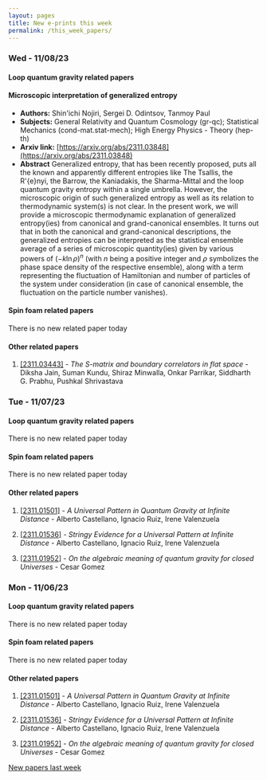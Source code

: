 ```yaml
---
layout: pages
title: New e-prints this week
permalink: /this_week_papers/
---
```




### Wed - 11/08/23

#### Loop quantum gravity related papers

#### **Microscopic interpretation of generalized entropy**
 - **Authors:** Shin'ichi Nojiri, Sergei D. Odintsov, Tanmoy Paul
 - **Subjects:** General Relativity and Quantum Cosmology (gr-qc); Statistical Mechanics (cond-mat.stat-mech); High Energy Physics - Theory (hep-th)
 - **Arxiv link:** [https://arxiv.org/abs/2311.03848](https://arxiv.org/abs/2311.03848)
 - **Abstract**
 Generalized entropy, that has been recently proposed, puts all the known and apparently different entropies like The Tsallis, the R\'{e}nyi, the Barrow, the Kaniadakis, the Sharma-Mittal and the loop quantum gravity entropy within a single umbrella. However, the microscopic origin of such generalized entropy as well as its relation to thermodynamic system(s) is not clear. In the present work, we will provide a microscopic thermodynamic explanation of generalized entropy(ies) from canonical and grand-canonical ensembles. It turns out that in both the canonical and grand-canonical descriptions, the generalized entropies can be interpreted as the statistical ensemble average of a series of microscopic quantity(ies) given by various powers of $\left(-k\ln{\rho}\right)^n$ (with $n$ being a positive integer and $\rho$ symbolizes the phase space density of the respective ensemble), along with a term representing the fluctuation of Hamiltonian and number of particles of the system under consideration (in case of canonical ensemble, the fluctuation on the particle number vanishes). 

#### Spin foam related papers

There is no new related paper today 



#### Other related papers

1. [[2311.03443]](https://arxiv.org/abs/2311.03443) - *The S-matrix and boundary correlators in flat space* - Diksha Jain, Suman Kundu, Shiraz Minwalla, Onkar Parrikar, Siddharth G. Prabhu, Pushkal Shrivastava



### Tue - 11/07/23

#### Loop quantum gravity related papers

There is no new related paper today 

#### Spin foam related papers

There is no new related paper today 



#### Other related papers

1. [[2311.01501]](https://arxiv.org/abs/2311.01501) - *A Universal Pattern in Quantum Gravity at Infinite Distance* - Alberto Castellano, Ignacio Ruiz, Irene Valenzuela

1. [[2311.01536]](https://arxiv.org/abs/2311.01536) - *Stringy Evidence for a Universal Pattern at Infinite Distance* - Alberto Castellano, Ignacio Ruiz, Irene Valenzuela

1. [[2311.01952]](https://arxiv.org/abs/2311.01952) - *On the algebraic meaning of quantum gravity for closed Universes* - Cesar Gomez



### Mon - 11/06/23

#### Loop quantum gravity related papers

There is no new related paper today 

#### Spin foam related papers

There is no new related paper today 



#### Other related papers

1. [[2311.01501]](https://arxiv.org/abs/2311.01501) - *A Universal Pattern in Quantum Gravity at Infinite Distance* - Alberto Castellano, Ignacio Ruiz, Irene Valenzuela

1. [[2311.01536]](https://arxiv.org/abs/2311.01536) - *Stringy Evidence for a Universal Pattern at Infinite Distance* - Alberto Castellano, Ignacio Ruiz, Irene Valenzuela

1. [[2311.01952]](https://arxiv.org/abs/2311.01952) - *On the algebraic meaning of quantum gravity for closed Universes* - Cesar Gomez






[New papers last week]({{site.url}}/archived/weekly/pre-prints/2023/11/06/archived_weekly_papers.html)
